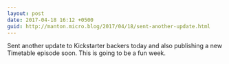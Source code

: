 ```yaml
---
layout: post
date: 2017-04-18 16:12 +0500
guid: http://manton.micro.blog/2017/04/18/sent-another-update.html
---
```

Sent another update to Kickstarter backers today and also publishing a new Timetable episode soon. This is going to be a fun week.
